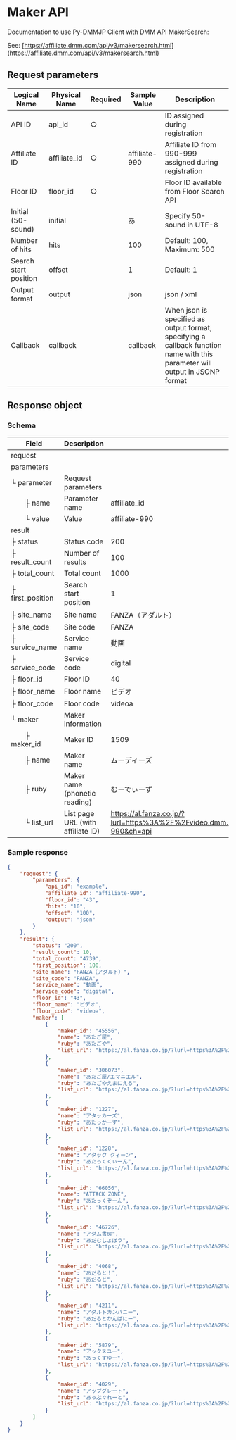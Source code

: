 # Maker API

Documentation to use Py-DMMJP Client with DMM API MakerSearch:

See: [https://affiliate.dmm.com/api/v3/makersearch.html](https://affiliate.dmm.com/api/v3/makersearch.html)

## Request parameters

| Logical Name | Physical Name | Required | Sample Value | Description |
|--------------|---------------|----------|--------------|-------------|
| API ID | api_id | ○ | | ID assigned during registration |
| Affiliate ID | affiliate_id | ○ | affiliate-990 | Affiliate ID from 990-999 assigned during registration |
| Floor ID | floor_id | ○ | | Floor ID available from Floor Search API |
| Initial (50-sound) | initial | | あ | Specify 50-sound in UTF-8 |
| Number of hits | hits | | 100 | Default: 100, Maximum: 500 |
| Search start position | offset | | 1 | Default: 1 |
| Output format | output | | json | json / xml |
| Callback | callback | | callback | When json is specified as output format, specifying a callback function name with this parameter will output in JSONP format |

## Response object

### Schema

| Field | Description | Example |
|-------|-------------|---------|
| request |  |  |
| parameters |  |  |
| └ parameter | Request parameters |  |
| 　　├ name | Parameter name | affiliate_id |
| 　　└ value | Value | affiliate-990 |
| result |  |  |
| ├ status | Status code | 200 |
| ├ result_count | Number of results | 100 |
| ├ total_count | Total count | 1000 |
| ├ first_position | Search start position | 1 |
| ├ site_name | Site name | FANZA（アダルト） |
| ├ site_code | Site code | FANZA |
| ├ service_name | Service name | 動画 |
| ├ service_code | Service code | digital |
| ├ floor_id | Floor ID | 40 |
| ├ floor_name | Floor name | ビデオ |
| ├ floor_code | Floor code | videoa |
| └ maker | Maker information |  |
| 　　├ maker_id | Maker ID | 1509 |
| 　　├ name | Maker name | ムーディーズ |
| 　　├ ruby | Maker name (phonetic reading) | むーでぃーず |
| 　　└ list_url | List page URL (with affiliate ID) | <https://al.fanza.co.jp/?lurl=https%3A%2F%2Fvideo.dmm.co.jp%2Fav%2Flist%2F%3Fmaker%3D1509&af_id=affiliate-990&ch=api> |

### Sample response

```json
{
    "request": {
        "parameters": {
            "api_id": "example",
            "affiliate_id": "affiliate-990",
            "floor_id": "43",
            "hits": "10",
            "offset": "100",
            "output": "json"
        }
    },
    "result": {
        "status": "200",
        "result_count": 10,
        "total_count": "4739",
        "first_position": 100,
        "site_name": "FANZA（アダルト）",
        "site_code": "FANZA",
        "service_name": "動画",
        "service_code": "digital",
        "floor_id": "43",
        "floor_name": "ビデオ",
        "floor_code": "videoa",
        "maker": [
            {
                "maker_id": "45556",
                "name": "あたご屋",
                "ruby": "あたごや",
                "list_url": "https://al.fanza.co.jp/?lurl=https%3A%2F%2Fvideo.dmm.co.jp%2Fav%2Flist%2F%3Fmaker%3D45556%2F&af_id=affiliate-990&ch=api"
            },
            {
                "maker_id": "306073",
                "name": "あたご屋/エマニエル",
                "ruby": "あたごやえまにえる",
                "list_url": "https://al.fanza.co.jp/?lurl=https%3A%2F%2Fvideo.dmm.co.jp%2Fav%2Flist%2F%3Fmaker%3D306073%2F&af_id=affiliate-990&ch=api"
            },
            {
                "maker_id": "1227",
                "name": "アタッカーズ",
                "ruby": "あたっかーず",
                "list_url": "https://al.fanza.co.jp/?lurl=https%3A%2F%2Fvideo.dmm.co.jp%2Fav%2Flist%2F%3Fmaker%3D1227%2F&af_id=affiliate-990&ch=api"
            },
            {
                "maker_id": "1228",
                "name": "アタック クィーン",
                "ruby": "あたっくくぃーん",
                "list_url": "https://al.fanza.co.jp/?lurl=https%3A%2F%2Fvideo.dmm.co.jp%2Fav%2Flist%2F%3Fmaker%3D1228%2F&af_id=affiliate-990&ch=api"
            },
            {
                "maker_id": "66056",
                "name": "ATTACK ZONE",
                "ruby": "あたっくぞーん",
                "list_url": "https://al.fanza.co.jp/?lurl=https%3A%2F%2Fvideo.dmm.co.jp%2Fav%2Flist%2F%3Fmaker%3D66056%2F&af_id=affiliate-990&ch=api"
            },
            {
                "maker_id": "46726",
                "name": "アダム書房",
                "ruby": "あだむしょぼう",
                "list_url": "https://al.fanza.co.jp/?lurl=https%3A%2F%2Fvideo.dmm.co.jp%2Fav%2Flist%2F%3Fmaker%3D46726%2F&af_id=affiliate-990&ch=api"
            },
            {
                "maker_id": "4068",
                "name": "あだると！",
                "ruby": "あだると",
                "list_url": "https://al.fanza.co.jp/?lurl=https%3A%2F%2Fvideo.dmm.co.jp%2Fav%2Flist%2F%3Fmaker%3D4068%2F&af_id=affiliate-990&ch=api"
            },
            {
                "maker_id": "4211",
                "name": "アダルトカンパニー",
                "ruby": "あだるとかんぱにー",
                "list_url": "https://al.fanza.co.jp/?lurl=https%3A%2F%2Fvideo.dmm.co.jp%2Fav%2Flist%2F%3Fmaker%3D4211%2F&af_id=affiliate-990&ch=api"
            },
            {
                "maker_id": "5879",
                "name": "アックスユー",
                "ruby": "あっくすゆー",
                "list_url": "https://al.fanza.co.jp/?lurl=https%3A%2F%2Fvideo.dmm.co.jp%2Fav%2Flist%2F%3Fmaker%3D5879%2F&af_id=affiliate-990&ch=api"
            },
            {
                "maker_id": "4029",
                "name": "アップグレート",
                "ruby": "あっぷぐれーと",
                "list_url": "https://al.fanza.co.jp/?lurl=https%3A%2F%2Fvideo.dmm.co.jp%2Fav%2Flist%2F%3Fmaker%3D4029%2F&af_id=affiliate-990&ch=api"
            }
        ]
    }
}
```
